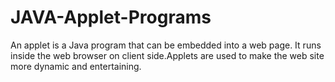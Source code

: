 # JAVA-Applet-Programs
An applet is a Java program that can be embedded into a web page. It runs inside the web browser on client side.Applets are used to make the web site more dynamic and entertaining.
